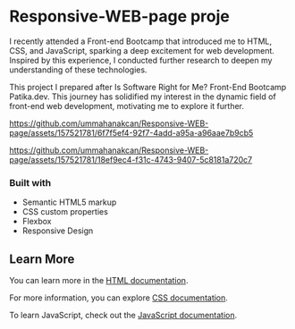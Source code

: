 # Responsive-WEB-page proje

I recently attended a Front-end Bootcamp that introduced me to HTML, CSS, and JavaScript, sparking a deep excitement for web development. Inspired by this experience, I conducted further research to deepen my understanding of these technologies.

This project I prepared after Is Software Right for Me? Front-End Bootcamp Patika.dev. This journey has solidified my interest in the dynamic field of front-end web development, motivating me to explore it further.

https://github.com/ummahanakcan/Responsive-WEB-page/assets/157521781/6f7f5ef4-92f7-4add-a95a-a96aae7b9cb5


 https://github.com/ummahanakcan/Responsive-WEB-page/assets/157521781/18ef9ec4-f31c-4743-9407-5c8181a720c7


### Built with

- Semantic HTML5 markup
- CSS custom properties
- Flexbox
- Responsive Design

## Learn More

You can learn more in the [HTML documentation](https://developer.mozilla.org/en-US/docs/Web/HTML).

For more information, you can explore [CSS documentation](https://developer.mozilla.org/en-US/docs/Web/CSS).

To learn JavaScript, check out the [JavaScript documentation](https://developer.mozilla.org/en-US/docs/Learn/JavaScript).

